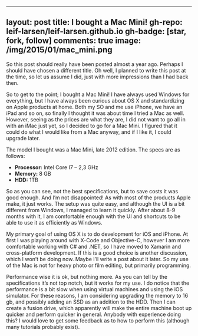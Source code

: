 
---
layout: post
title: I bought a Mac Mini!
gh-repo: leif-larsen/leif-larsen.github.io
gh-badge: [star, fork, follow]
comments: true
image: /img/2015/01/mac_mini.png
---
    
    
So this post should really have been posted almost a year ago. Perhaps I should have chosen a different title. Oh well, I planned to write this post at the time, so let us assume I did, just with more impressions than I had back then.

So to get to the point; I bought a Mac Mini! I have always used Windows for everything, but I have always been curious about OS X and standardizing on Apple products at home. Both my SO and me use iPhone, we have an iPad and so on, so finally I thought it was about time I tried a Mac as well. However, seeing as the prices are what they are, I did not want to go all in with an iMac just yet, so I decided to go for a Mac Mini. I figured that it could do what I would like from a Mac anyway, and if I like it, I could upgrade later.

The model I bought was a Mac Mini, late 2012 edition. The specs are as follows:

* **Processor:** Intel Core I7 – 2,3 GHz
* **Memory:** 8 GB
* **HDD:** 1TB

So as you can see, not the best specifications, but to save costs it was good enough. And I’m not disappointed! As with most of the products Apple make, it just works. The setup was quite easy, and although the UI is a bit different from Windows, I managed to learn it quickly. After about 8-9 months with it, I am comfortable enough with the UI and shortcuts to be able to use it as efficiently as Windows.

My primary goal of using OS X is to do development for iOS and iPhone. At first I was playing around with X-Code and Objective-C, however I am more comfortable working with C# and .NET, so I have moved to Xamarin and cross-platform development. If this is a good choice is another discussion, which I won’t be doing now. Maybe I’ll write a post about it later. So my use of the Mac is not for heavy photo or film editing, but primarily programming.

Performance wise it is ok, but nothing more. As you can tell by the specifications it’s not top notch, but it works for my use. I do notice that the performance is a bit slow when using virtual machines and using the iOS simulator. For these reasons, I am considering upgrading the memory to 16 gb, and possibly adding an SSD as an addition to the HDD. Then I can create a fusion drive, which apparently will make the entire machine boot up quicker and perform quicker in general. Anybody with experience doing this? I would love to get some feedback as to how to perform this (although many tutorials probably exist).


